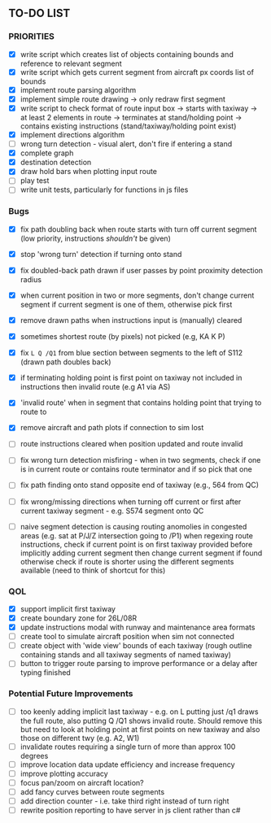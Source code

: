 ## TO-DO LIST

### PRIORITIES
- [x] write script which creates list of objects containing bounds and reference to relevant segment
- [x] write script which gets current segment from aircraft px coords list of bounds
- [x] implement route parsing algorithm
- [x] implement simple route drawing
        -> only redraw first segment
- [x] write script to check format of route input box 
        -> starts with taxiway
        -> at least 2 elements in route
        -> terminates at stand/holding point
        -> contains existing instructions (stand/taxiway/holding point exist)
- [x] implement directions algorithm
- [ ] wrong turn detection - visual alert, don't fire if entering a stand
- [x] complete graph
- [x] destination detection
- [x] draw hold bars when plotting input route
- [ ] play test
- [ ] write unit tests, particularly for functions in js files

### Bugs
- [x] fix path doubling back when route starts with turn off current segment (low priority, instructions *shouldn't* be given)
- [x] stop 'wrong turn' detection if turning onto stand
- [x] fix doubled-back path drawn if user passes by point proximity detection radius
- [x] when current position in two or more segments, don't change current segment if current segment is one of them, otherwise pick first
- [x] remove drawn paths when instructions input is (manually) cleared
- [x] sometimes shortest route (by pixels) not picked (e.g, KA K P) 
- [x] fix `L Q /Q1` from blue section between segments to the left of S112 (drawn path doubles back)
- [x] if terminating holding point is first point on taxiway not included in instructions then invalid route (e.g A1 via AS) 
- [x] 'invalid route' when in segment that contains holding point that trying to route to
- [x] remove aircraft and path plots if connection to sim lost
- [ ] route instructions cleared when position updated and route invalid
- [ ] fix wrong turn detection misfiring - when in two segments, check if one is in current route or contains route terminator and if so pick that one
- [ ] fix path finding onto stand opposite end of taxiway (e.g., 564 from QC)
- [ ] fix wrong/missing directions when turning off current or first after current taxiway segment - e.g. S574 segment onto QC
- [ ] naive segment detection is causing routing anomolies in congested areas (e.g. sat at P/J/Z intersection going to /P1)
        when regexing route instructions, check if current point is on first taxiway provided before implicitly adding current segment
        then change current segment if found
        otherwise check if route is shorter using the different segments available (need to think of shortcut for this)


### QOL 
- [x] support implicit first taxiway
- [x] create boundary zone for 26L/08R
- [x] update instructions modal with runway and maintenance area formats
- [ ] create tool to simulate aircraft position when sim not connected
- [ ] create object with 'wide view' bounds of each taxiway (rough outline containing stands and all taxiway segments of named taxiway)
- [ ] button to trigger route parsing to improve performance or a delay after typing finished

### Potential Future Improvements
- [ ] too keenly adding implicit last taxiway - e.g. on L putting just /q1 draws the full route, also putting Q /Q1 shows invalid route. 
        Should remove this but need to look at holding point at first points on new taxiway and also those on different twy (e.g. A2, W1)
- [ ] invalidate routes requiring a single turn of more than approx 100 degrees
- [ ] improve location data update efficiency and increase frequency
- [ ] improve plotting accuracy
- [ ] focus pan/zoom on aircraft location? 
- [ ] add fancy curves between route segments
- [ ] add direction counter - i.e. take third right instead of turn right
- [ ] rewrite position reporting to have server in js client rather than c#